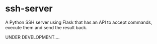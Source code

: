# ssh-server
A Python SSH server using Flask that has an API to accept commands, execute them and send the result back.

UNDER DEVELOPMENT....
